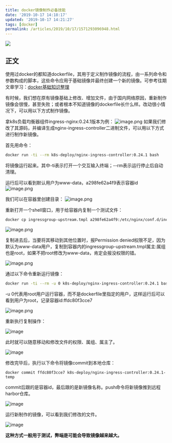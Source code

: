 ```yaml
---
title: docker镜像制作必备技能
date: '2019-10-17 14:18:17'
updated: '2019-10-17 14:21:27'
tags: [docker]
permalink: /articles/2019/10/17/1571293096948.html
---
```

![](https://img.hacpai.com/bing/20180416.jpg?imageView2/1/w/960/h/540/interlace/1/q/100)


## 正文
使用过docker的都知道dockerfile，其用于定义制作镜像的流程，由一系列命令和参数构成的脚本，这些命令应用于基础镜像并最终创建一个新的镜像。可参考往期文章学习：[docker基础知识整理](https://mp.weixin.qq.com/s/lzFL4eWU8h23sTbFbHEZkg)

有时候，我们想在原有镜像基础上修改、增加文件，由于国内网络原因，重新制作镜像会很慢，甚至失败；或者根本不知道镜像的dockerfile长什么样。改动很小情况下，可以用以下方式制作镜像。

拿k8s负载均衡器组件ingress-nginx:0.24.1版本为例：
![image.png](https://cdn.jsdelivr.net/gh/smallersoup/jsDelivr-cdn@main/blog/artical/imgconvert-csdnimg/50f9a1f7b798a13677b892fb6ce8d4d5.png)
如果我们修改了其源码，并编译生成nginx-ingress-controller二进制文件，可以用以下方式进行制作新镜像。



首先用命令：
```sh
docker run -ti --rm k8s-deploy/nginx-ingress-controller:0.24.1 bash
```


将镜像运行起来。其中-ti表示打开一个交互输入终端；--rm表示运行停止后自动清理。



运行后可以看到默认用户为www-data，a298fe62a4f9表示容器id
![image.png](https://cdn.jsdelivr.net/gh/smallersoup/jsDelivr-cdn@main/blog/artical/imgconvert-csdnimg/bf307293782df4fb733f6c343531720f.png)

我们可以在容器里创建目录：
![image.png](https://cdn.jsdelivr.net/gh/smallersoup/jsDelivr-cdn@main/blog/artical/imgconvert-csdnimg/b79d5af298d10677e05f5aafdf17cebd.png)

重新打开一个shell窗口，用于给容器内复制一个测试文件：
```sh
docker cp ingressgroup-upstream.tmpl a298fe62a4f9:/etc/nginx/conf.d/include-server-map/
```
![image.png](https://cdn.jsdelivr.net/gh/smallersoup/jsDelivr-cdn@main/blog/artical/imgconvert-csdnimg/f21b10b2fb37aad3af0bc03cd40a1557.png)

复制进去后，当要将其移动到其他位置时，报Permission denied权限不足，因为默认为www-data用户，复制到容器内的ingressgroup-upstream.tmpl属主:属组也是root，如果不把root修改为www-data，肯定会报没权限的错。

![image.png](https://cdn.jsdelivr.net/gh/smallersoup/jsDelivr-cdn@main/blog/artical/imgconvert-csdnimg/ad45fe54ef9b218e748a29d66be36b4e.png)

通过以下命令重新运行镜像：
```sh
docker run -ti --rm -u 0 k8s-deploy/nginx-ingress-controller:0.24.1 bash
```


-u 0代表用root用户运行容器，而不是dockerfile里指定的用户，这样运行后可以看到用户为root，记录容器id:ffdc80f3cce7

![image.png](https://cdn.jsdelivr.net/gh/smallersoup/jsDelivr-cdn@main/blog/artical/imgconvert-csdnimg/4def90be51904fc44bc94496689b6c5a.png)

重新执行复制操作：

![image](https://cdn.jsdelivr.net/gh/smallersoup/jsDelivr-cdn@main/blog/artical/imgconvert-csdnimg/66b32d1f28b10178d96157c3a8100bb7.png)

此时就可以随意移动和修改文件的权限、属组、属主了。

![image](https://cdn.jsdelivr.net/gh/smallersoup/jsDelivr-cdn@main/blog/artical/imgconvert-csdnimg/a1d6ada8eaa35fed01579dc3781973c8.png)

修改完毕后，执行以下命令将镜像commit到本地仓库：

```
docker commit ffdc80f3cce7 k8s-deploy/nginx-ingress-controller:0.24.1-temp
```

commit后跟的是容器id，最后跟的是新镜像名称。push命令将新镜像推到远程harbor仓库。

![image](https://cdn.jsdelivr.net/gh/smallersoup/jsDelivr-cdn@main/blog/artical/imgconvert-csdnimg/4158676a1335fc23a011deb7e3716944.png)

运行新制作的镜像，可以看到我们修改的文件。

![image](https://cdn.jsdelivr.net/gh/smallersoup/jsDelivr-cdn@main/blog/artical/imgconvert-csdnimg/3799ec75377110c84c4f2797ab5f92fb.png)

**这种方式一般用于测试，弊端是可能会导致镜像越来越大。**
